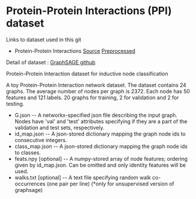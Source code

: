 # Protein-Protein Interactions (PPI) dataset

Links to dataset used in this git 
- Protein-Protein Interactions [Source](http://thebiogrid.org/download.php) [Preprocessed](http://snap.stanford.edu/graphsage/ppi.zip)

Detail of dataset : [GraphSAGE github](https://github.com/williamleif/GraphSAGE)

Protein-Protein Interaction dataset for inductive node classification

A toy Protein-Protein Interaction network dataset. The dataset contains 24 graphs. The average number of nodes per graph is 2372. Each node has 50 features and 121 labels. 20 graphs for training, 2 for validation and 2 for testing.

- G.json -- A networkx-specified json file describing the input graph. Nodes have 'val' and 'test' attributes specifying if they are a part of the validation and test sets, respectively.
- id_map.json -- A json-stored dictionary mapping the graph node ids to consecutive integers.
- class_map.json -- A json-stored dictionary mapping the graph node ids to classes.
- feats.npy [optional] -- A numpy-stored array of node features; ordering given by id_map.json. Can be omitted and only identity features will be used.
- walks.txt [optional] -- A text file specifying random walk co-occurrences (one pair per line) (*only for unsupervised version of graphsage)
